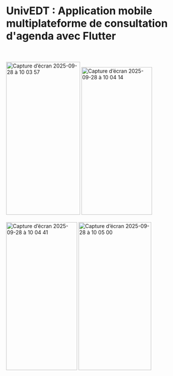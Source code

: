 # UnivEDT : Application mobile multiplateforme de consultation d'agenda avec Flutter

<br><br>
<img width="200" height="413" alt="Capture d’écran 2025-09-28 à 10 03 57" src="https://github.com/user-attachments/assets/1d72a413-b5d3-4111-bbfd-8460ccba4df6" />
<img width="191" height="399" alt="Capture d’écran 2025-09-28 à 10 04 14" src="https://github.com/user-attachments/assets/4475cfcf-d0e3-4c37-9aa7-6e30216e3c87" />
<br><br>
<img width="192" height="400" alt="Capture d’écran 2025-09-28 à 10 04 41" src="https://github.com/user-attachments/assets/c0de9ac3-f590-48f6-b309-a7f31939ada0" />
<img width="197" height="400" alt="Capture d’écran 2025-09-28 à 10 05 00" src="https://github.com/user-attachments/assets/f0c60433-1007-4d5a-a5fa-e6daf05e6d4d" />
